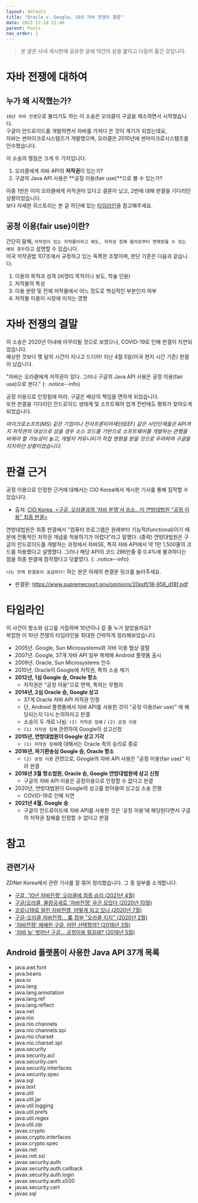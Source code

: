 ```yaml
---
layout: default
title: "Oracle v. Google, 10년 자바 전쟁의 결말"
date: 2022-12-18 22:46
parent: Posts
nav_order: 1
---
```


> 본 글은 사내 게시판에 공유한 글에 약간의 살을 붙이고 다듬어 옮긴 것입니다.

# 자바 전쟁에 대하여

## 누가 왜 시작했는가?

`10년 자바 전쟁`으로 불리기도 하는 이 소송은 오라클이 구글을 제소하면서 시작했습니다.  
구글이 안드로이드를 개발하면서 자바를 가져다 쓴 것이 계기가 되었는데요,  
자바는 썬마이크로시스템즈가 개발했으며, 오라클은 2010년에 썬마이크로시스템즈를 인수했습니다.  

이 소송의 쟁점은 크게 두 가지입니다.

1. 오라클에게 자바 API의 **저작권**이 있는가?
2. 구글의 Java API 사용은 **공정 이용(fair use)**으로 볼 수 있는가?

이중 1번은 이미 오라클에게 저작권이 있다고 결론이 났고, 2번에 대해 판결을 기다리던 상황이었습니다.  
보다 자세한 히스토리는 본 글 하단에 있는 [타임라인](#타임라인)을 참고해주세요.

## 공정 이용(fair use)이란?

간단히 말해, `저작권이 있는 저작물이라고 해도, 저작권 침해 혐의로부터 면제받을 수 있는 예외 경우`라고 설명할 수 있습니다.  
미국 저작권법 107조에서 규정하고 있는 독특한 조항이며, 판단 기준은 다음과 같습니다.

1. 이용의 목적과 성격 <span class="comment">(비영리 목적이나 보도, 학술 인용)</span>
2. 저작물의 특성
3. 이용 분량 및 전체 저작물에서 어느 정도로 핵심적인 부분인지 여부
4. 저작물 이용이 시장에 미치는 영향

# 자바 전쟁의 결말

이 소송은 2020년 이내에 마무리될 것으로 보였으나, COVID-19로 인해 판결이 지연되었습니다.  
예상한 것보다 몇 달의 시간이 지나고 드디어! 지난 4월 5일<span class="comment">(미국 현지 시간 기준)</span> 판결이 났습니다.

"자바는 오라클에게 저작권이 있다. 그러나 구글의 Java API 사용은 공정 이용(fair use)으로 본다."
{: .notice--info}

공정 이용으로 인정됨에 따라, 구글은 배상의 책임을 면하게 되었습니다.  
또한 판결을 기다리던 안드로이드 생태계 및 소프트웨어 업계 전반에도 평화가 찾아오게 되었습니다.

*마이크로소프트(MS) 같은 기업이나 전자프론티어재단(EEF) 같은 시민단체들은 API까지 저작권의 대상으로 삼을 경우 소스 코드를 기반으로 소프트웨어를 개발하는 관행을 바꿔야 할 가능성이 높고, 개발자 커뮤니티가 직접 영향을 받을 것으로 우려하여 구글을 지지하던 상황이었습니다.*

# 판결 근거

공정 이용으로 인정한 근거에 대해서는 CIO Korea에서 게시한 기사를 통해 짐작할 수 있습니다.

* 출처: <a href="https://www.ciokorea.com/news/189053" target="_blank">CIO Korea, <구글, 오라클과의 ‘자바 분쟁’서 승소…미 연방대법원 "공정 이용" 최종 판결></a>

연방대법원은 최종 판결에서 "컴퓨터 프로그램은 원래부터 기능적(functional)이기 때문에 전통적인 저작권 개념을 적용하기가 어렵다"라고 말했다. <span class="comment">(중략)</span>
연방대법원은 구글이 안드로이드를 개발하는 과정에서 자바SE, 특히 자바 API에서 약 1만 1,500줄의 코드를 차용했다고 설명했다. 그러나 해당 API의 코드 286만줄 중 0.4%에 불과하다는 점을 최종 판결에 참작했다고 덧붙였다.
{: .notice--info}

`나는 전체 판결문이 궁금하다!` 하는 분은 아래의 판결문 링크를 눌러주세요.  

* 판결문: <a href="https://www.supremecourt.gov/opinions/20pdf/18-956_d18f.pdf" target="_blank">https://www.supremecourt.gov/opinions/20pdf/18-956_d18f.pdf</a>

# 타임라인

이 사건이 항소와 상고를 거듭하며 10년이나 갈 줄 누가 알았을까요?  
복잡한 이 10년 전쟁의 타임라인을 최대한 간략하게 정리해보았습니다.

* 2005년. Google, Sun Microsystems와 자바 이용 협상 결렬
* 2007년. Google, 37개 자바 API 일부 복제해 Android 플랫폼 출시
* 2009년. Oracle, Sun Microsystems 인수
* 2010년, Oracle이 Google에 저작권, 특허 소송 제기
* **2012년, 1심 Google 승, Oracle 항소**
    * 저작권은 "공정 이용"으로 면책, 특허는 무혐의
* **2014년, 2심 Oracle 승, Google 상고**
    * 37개 Oracle 자바 API 저작권 인정
    * 단, Android 플랫폼에서 자바 API를 사용한 것이 "공정 이용(fair use)" 에 해당되는지 다시 논의하라고 판결
    * 소송이 두 개로 나뉨: `(1) 저작권 침해` / `(2) 공정 이용`
    * `(1) 저작권 침해` 관련하여 Google이 상고신청
* **2015년, 연방대법원이 Google 상고 기각**
    * `(1) 저작권 침해`에 대해서는 Oracle 측의 승리로 종료
* **2016년, 파기환송심 Google 승, Oracle 항소**
    * `(2) 공정 이용` 관련으로, Google의 자바 API 사용은 "공정 이용(fair use)" 이라 판결
* **2018년 3월 항소법원, Oracle 승, Google 연방대법원에 상고 신청**
    * 구글의 자바 API 이용은 공정이용으로 인정할 수 없다고 판결
* 2020년, 연방대법원이 Google의 상고를 받아들여 상고심 소송 진행
    * COVID-19로 인해 지연
* **2021년 4월, Google 승**
    * 구글이 안드로이드에 자바 API를 사용한 것은 ‘공정 이용’에 해당된다면서 구글의 저작권 침해를 인정할 수 없다고 판결

# 참고

## 관련기사

ZDNet Korea에서 관련 기사를 잘 묶어 정리했습니다. 그 중 일부를 소개합니다.

* <a href="https://zdnet.co.kr/view/?no=20210406064737" target="_blank">구글, '10년 자바전쟁' 오라클에 최종 승리 (2021년 4월)</a>
* <a href="https://zdnet.co.kr/view/?no=20201007155645" target="_blank">구글/오라클, 물량공세로 '자바전쟁' 우군 모았다 (2020년 10월)</a>
* <a href="https://zdnet.co.kr/view/?no=20200709164139" target="_blank">코로나19로 밀린 자바전쟁, 어떻게 되고 있나 (2020년 7월)</a>
* <a href="https://zdnet.co.kr/view/?no=20200221153253" target="_blank">구글-오라클 자바전쟁... 美 정부 "오라클 지지" (2020년 2월)</a>
* <a href="https://zdnet.co.kr/view/?no=20180328163651" target="_blank">'자바전쟁' 패배한 구글, 어떤 선택할까? (2018년 3월)</a>
* <a href="https://zdnet.co.kr/view/?no=20160527090535" target="_blank">'자바 늪' 벗어난 구글... 공정이용 뭐길래? (2016년 5월)</a>

## Android 플랫폼이 사용한 Java API 37개 목록

* java.awt.font
* java.beans
* java.io
* java.lang
* java.lang.annotation
* java.lang.ref
* java.lang.reflect
* java.net
* java.nio
* java.nio.channels
* java.nio.channels.spi
* java.nio.charset
* java.nio.charset.spi
* java.security
* java.security.acl
* java.security.cert
* java.security.interfaces
* java.security.spec
* java.sql
* java.text
* java.util
* java.util.jar
* java.util.logging
* java.util.prefs
* java.util.regex
* java.util.zip
* javax.crypto
* javax.crypto.interfaces
* javax.crypto.spec
* javax.net
* javax.net.ssl
* javax.security.auth
* javax.security.auth.callback
* javax.security.auth.login
* javax.security.auth.x500
* javax.security.cert
* javax.sql